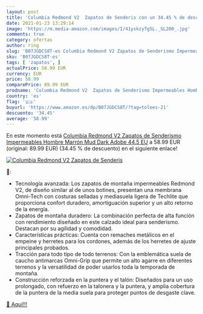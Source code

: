 ```yaml
---
layout: post
title: 'Columbia Redmond V2  Zapatos de Senderis con un 34.45 % de descuento'
date: 2021-01-23 13:29:14
image: 'https://m.media-amazon.com/images/I/41yskzyTg5L._SL200_.jpg'
comments: true
category: ofertas
author: ring
slug: 'B07JGDCS8T-es Columbia Redmond V2 Zapatos de Senderismo Impermeables...'
sku: 'B07JGDCS8T-es'
tags: [ 'zapatos', ]
actualPrice: 58.99 EUR
currency: EUR
price: 58.99
comparePrice: 89.99 EUR
prodname: 'Columbia Redmond V2  Zapatos de Senderismo Impermeables Hombre  Marrón  Mud  Dark Adobe   44.5 EU'
country: 'es'
flag: '🇪🇸'
buyurl: 'https://www.amazon.es/dp/B07JGDCS8T/?tag=tolees-21'
descuento: '34.45'
average: '58.99'
---
```


En este momento está [Columbia Redmond V2  Zapatos de Senderismo Impermeables Hombre  Marrón  Mud  Dark Adobe   44.5 EU](https://www.amazon.es/dp/B07JGDCS8T/?tag=tolees-21) a 58.99 EUR (original: 89.99 EUR) (34.45 %  de descuento) en el siguiente enlace!

[![Columbia Redmond V2  Zapatos de Senderis](https://m.media-amazon.com/images/I/41yskzyTg5L._SL200_.jpg)](https://www.amazon.es/dp/B07JGDCS8T/?tag=tolees-21)

🔎:

- Tecnología avanzada: Los zapatos de montaña impermeables Redmond V2, de diseño similar al de unos botines, presentan una membrana Omni-Tech con costuras selladas y mediasuela ligera de Techlite que proporciona confort duradero, amortiguación superior y un alto retorno de la energía.
- Zapatos de montaña duradero: La combinación perfecta de alta función con rendimiento diseñado en este calzado ideal para senderismo. Destacan por su agilidad y comodidad.
- Características prácticas: Cuenta con remaches metálicos en el empeine y herretes para los cordones, además de los herretes de ajuste principales probados.
- Tracción para todo tipo de todo terrenos: Con la emblemática suela de caucho antimarcas Omni-Grip que permite un alto agarre en diferentes terrenos y la versatilidad de poder usarlos toda la temporada de montaña.
- Construcción reforzada en la puntera y el talón: Diseñados para un uso prolongado, con refuerzo en la talonera y la puntera, y amplia cobertura de la puntera de la media suela para proteger puntos de desgaste clave.

[🛒 Aquí!!!](https://www.amazon.es/dp/B07JGDCS8T/?tag=tolees-21)
